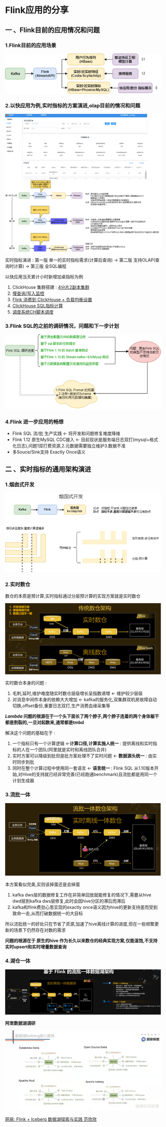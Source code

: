# Flink应用的分享

## 一 、Flink目前的应用情况和问题

### 1.Flink目前的应用场景

<img src="Flink-share.assets/flink-apps.png" style="zoom:150%;" />

### 2.以快应用为例,实时指标的方案演进,olap目前的情况和问题

![](Flink-share.assets/our-version.png)

实时指标演进 : 第一版 单一的实时指标需求(计算后查询) -> 第二版 支持OLAP(查询时计算) -> 第三版 全SQL编程

以快应用当天累计小时新增加桌指标为例

1. ClickHouse 集群搭建 : [4分片2副本集群](http://10.100.105.54:5000/queries/new)
2. [慢查询/写入监控](http://10.100.105.138:3000/d/XtvXKW1Gk/bi-m8-clickhouse?orgId=2&refresh=5s) 
3. [Flink 消费到 ClickHouse + 负载均衡设置](http://bj-m5-hadoop-1-86:8088/proxy/application_1591842169154_2960/#/job/6fa53c8f3e69755b5a15fc51b08f4f58/overview)
4. [ClickHouse SQL指标计算](http://10.100.105.54:8082/#!/sql) 
5. [调度系统CH脚本调度](http://10.100.105.53:6688/#/projects/definition/list/226)

### 3.Flink SQL的之前的调研情况，问题和下一步计划

<img src="Flink-share.assets/Flink Sql-next.png" style="zoom:150%;" />

### 4.Flink 进一步应用的畅想

- Flink SQL 流/批 生产实践 <- 将开发和问题修复难度降维
- Flink 1.12 原生MySQL CDC接入 <- 目前现状是服务端日志双打(mysql+格式化日志),问题1双打费资源,2.元数据需要独立维护3.数据不准
- 多Souce/Sink支持 Exactly Once语义

## 二 、实时指标的通用架构演进

### 1.烟囱式开发

<img src="Flink-share.assets/yancong.png" style="zoom:150%;" />

### 2.实时数仓

数仓的本质是预计算,实时指标通过分层预计算的实现方案就是实时数仓

<img src="Flink-share.assets/lamda.png" style="zoom:150%;" />

实时数仓本身的问题 :

1. 毛刺,延时,维护难度随实时数仓层级增长呈指数递增 <- 维护较少层级
2. 对消息中间件本身的依赖大大增加 <- kafka的服务化,双集群双机房故障自动切换,offset备份,重要日志双打,生产消费血缘采集等

***Lambda* 问题的根源在于一个头下面长了两个脖子,两个脖子连着的两个身体躯干都是割裂的,一旦对起数来,通常都是tmbd**

解决这个问题的基础在于 : 

1. 一个指标只有一个计算逻辑 <-**计算口径,计算实施人统一** : 提供离线和实时指标的人在一个团队(阿里就是实时和离线团队合并)
2. 实时方案可以降级到批但是批方案处理不了实时问题 <- **数据源头统一** : 由实时同步到批
3. 同时在整个计算过程中使用同一套语言 <- **语言统一** : Flink SQL 从1.10版本开始,对Hive的支持就已经非常完善(已经跑通benchmark)且流批都是用同一个计划生成器

### 3.流批一体

<img src="Flink-share.assets/liupiyti.png" style="zoom:150%;" />

本方案看似完美,实则该掉蛋还是会掉蛋

1. kafka dws层的数据修复工作在非简单回放就能修复的情况下,需要从hive dwd层到kafka dws层修复,此时会因hive分区的滞后而滞后
2. kafka和flink费劲心思实现的exactly once语义因为hive的更新支持差而受到致命一击,从而打破数据统一的大目标

所以流批统一的好处只在节省了资源,加速了hive离线计算的进度,但在一些频繁更新的场景下仍然存在对数的需求

**问题的根源在于 原生的hive 作为长久以来数仓的经典实现方案,仅能温饱,不支持实时upsert和实时增量数据查询**

### 4.湖仓一体

<img src="Flink-share.assets/hucangyiti.png" style="zoom: 80%;" />

**阿里数据湖调研**

<img src="Flink-share.assets/ali.jpg" style="zoom:150%;" />

[网易: Flink + Iceberg 数据湖探索与实践 范欣欣](https://mparticle.uc.cn/article.html?uc_param_str=frdnsnpfvecpntnwprdssskt&btifl=100&app=uc-iflow&title_type=1&wm_id=bc640814aeaa49a2a2dad4089ac6dbfc&wm_cid=385473935352796160&pagetype=share&client=&uc_share_depth=1)